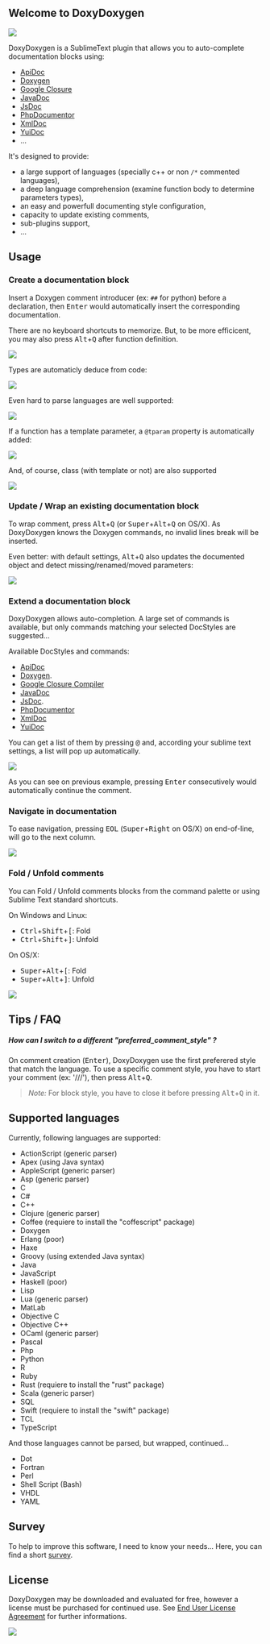 ## Welcome to DoxyDoxygen

![](https://raw.githubusercontent.com/20Tauri/DoxyDoxygen/master/images/demo.gif)

DoxyDoxygen is a SublimeText plugin that allows you to auto-complete documentation blocks using:

   * [ApiDoc](http://apidocjs.com/)
   * [Doxygen](http://www.stack.nl/~dimitri/doxygen/)
   * [Google Closure](https://developers.google.com/closure/compiler/)
   * [JavaDoc](http://docs.oracle.com/javase/7/docs/technotes/tools/windows/javadoc.html)
   * [JsDoc](http://usejsdoc.org)
   * [PhpDocumentor](http://www.phpdoc.org/docs/latest/index.html)
   * [XmlDoc](http://www.ecma-international.org/publications/standards/Ecma-334.htm)
   * [YuiDoc](http://yui.github.io/yuidoc)
   * ...

It's designed to provide:

   * a large support of languages (specially c++ or non `/*` commented languages),
   * a deep language comprehension (examine function body to determine parameters types),
   * an easy and powerfull documenting style configuration,
   * capacity to update existing comments,
   * sub-plugins support,
   * ...

## Usage

### Create a documentation block

Insert a Doxygen comment introducer (ex: `##` for python) before a declaration, then <kbd>Enter</kbd> would automatically insert the corresponding documentation.

There are no keyboard shortcuts to memorize. But, to be more efficicent, you may also press <kbd>Alt</kbd>+<kbd>Q</kbd> after function definition.

![](https://raw.githubusercontent.com/20Tauri/DoxyDoxygen/master/images/python.gif)

Types are automaticly deduce from code:

![](https://raw.githubusercontent.com/20Tauri/DoxyDoxygen/master/images/javascript.gif)

Even hard to parse languages are well supported:

![](https://raw.githubusercontent.com/20Tauri/DoxyDoxygen/master/images/function.gif)

If a function has a template parameter, a `@tparam` property is automatically added:

![](https://raw.githubusercontent.com/20Tauri/DoxyDoxygen/master/images/template.gif)

And, of course, class (with template or not) are also supported

![](https://raw.githubusercontent.com/20Tauri/DoxyDoxygen/master/images/templateclass.gif)

### Update / Wrap an existing documentation block

To wrap comment, press <kbd>Alt</kbd>+<kbd>Q</kbd> (or <kbd>Super</kbd>+<kbd>Alt</kbd>+<kbd>Q</kbd> on OS/X).
As DoxyDoxygen knows the Doxygen commands, no invalid lines break will be inserted.

Even better: with default settings, <kbd>Alt</kbd>+<kbd>Q</kbd> also updates the documented object and detect missing/renamed/moved parameters:

![](https://raw.githubusercontent.com/20Tauri/DoxyDoxygen/master/images/reformat_advanced.gif)

### Extend a documentation block

DoxyDoxygen allows auto-completion. A large set of commands is available, but only commands matching your selected DocStyles are suggested...

Available DocStyles and commands:

   * [ApiDoc](http://apidocjs.com/#params)
   * [Doxygen](http://www.stack.nl/~dimitri/doxygen/manual/commands.html).
   * [Google Closure Compiler](https://developers.google.com/closure/compiler/docs/js-for-compiler?csw=1)
   * [JavaDoc](http://docs.oracle.com/javase/7/docs/technotes/tools/windows/javadoc.html)
   * [JsDoc](http://usejsdoc.org/).
   * [PhpDocumentor](http://www.phpdoc.org/docs/latest/index.html)
   * [XmlDoc](http://www.stack.nl/~dimitri/doxygen/manual/xmlcmds.html)
   * [YuiDoc](http://yui.github.io/yuidoc)

You can get a list of them by pressing <kbd>@</kbd> and, according your sublime text settings, a list will pop up automatically.

![](https://raw.githubusercontent.com/20Tauri/DoxyDoxygen/master/images/dox.gif)

As you can see on previous example, pressing <kbd>Enter</kbd> consecutively would automatically continue the comment.

### Navigate in documentation

To ease navigation, pressing <kbd>EOL</kbd> (<kbd>Super</kbd>+<kbd>Right</kbd> on OS/X) on end-of-line, will go to the next column.

![](https://raw.githubusercontent.com/20Tauri/DoxyDoxygen/master/images/eol.gif)

### Fold / Unfold comments

You can Fold / Unfold comments blocks from the command palette or using Sublime Text standard shortcuts.

On Windows and Linux:

   * <kbd>Ctrl</kbd>+<kbd>Shift</kbd>+<kbd>[</kbd>: Fold
   * <kbd>Ctrl</kbd>+<kbd>Shift</kbd>+<kbd>]</kbd>: Unfold

On OS/X:

   * <kbd>Super</kbd>+<kbd>Alt</kbd>+<kbd>[</kbd>: Fold
   * <kbd>Super</kbd>+<kbd>Alt</kbd>+<kbd>]</kbd>: Unfold

![](https://raw.githubusercontent.com/20Tauri/DoxyDoxygen/master/images/fold.gif)

## Tips / FAQ

##### How can I switch to a different "preferred_comment_style" ?

On comment creation (<kbd>Enter</kbd>), DoxyDoxygen use the first preferered style that match the language. To use a specific comment style, you have to start your comment (ex: '///'), then press <kbd>Alt</kbd>+<kbd>Q</kbd>.

> _Note:_ For block style, you have to close it before pressing <kbd>Alt</kbd>+<kbd>Q</kbd> in it.


## Supported languages

Currently, following languages are supported:

   * ActionScript (generic parser)
   * Apex (using Java syntax)
   * AppleScript (generic parser)
   * Asp (generic parser)
   * C
   * C# 
   * C++
   * Clojure (generic parser)
   * Coffee (requiere to install the "coffescript" package)
   * Doxygen
   * Erlang (poor)
   * Haxe
   * Groovy (using extended Java syntax)
   * Java
   * JavaScript
   * Haskell (poor)
   * Lisp
   * Lua (generic parser)
   * MatLab
   * Objective C
   * Objective C++
   * OCaml (generic parser)
   * Pascal
   * Php
   * Python
   * R
   * Ruby
   * Rust (requiere to install the "rust" package)
   * Scala (generic parser)
   * SQL
   * Swift (requiere to install the "swift" package)
   * TCL
   * TypeScript

And those languages cannot be parsed, but wrapped, continued...

   * Dot
   * Fortran
   * Perl
   * Shell Script (Bash)
   * VHDL
   * YAML

## Survey

To help to improve this software, I need to know your needs...
Here, you can find a short [survey](http://20tauri.free.fr/DoxyDoxygen/survey/index.php?survey=4cb7c9c).

## License

DoxyDoxygen may be downloaded and evaluated for free, however a license must be purchased for continued use. See
[End User License Agreement](http://20tauri.free.fr/DoxyDoxygen/#page_eula) for further informations.

[![](https://www.paypalobjects.com/en_US/i/btn/btn_buynow_LG.gif)](https://www.paypal.com/cgi-bin/webscr?cmd=_s-xclick&hosted_button_id=GXEEET3XT3VYG)
